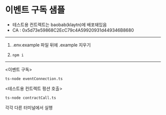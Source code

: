 <h1>이벤트 구독 샘플</h1>

- 테스트용 컨트렉트는 baobab(klaytn)에 배포돼있음
- CA : 0x5d73e59868C2EcC79c4A59920931d449346B8680

---

1. .env.example 파일 뒤에 .example 지우기

2. ```
   npm i
   ```

---

<이벤트 구독>

```
ts-node eventConnection.ts
```

<테스트용 컨트렉트 펑션 호출>

```
ts-node contractCall.ts
```

각각 다른 터미널에서 실행
